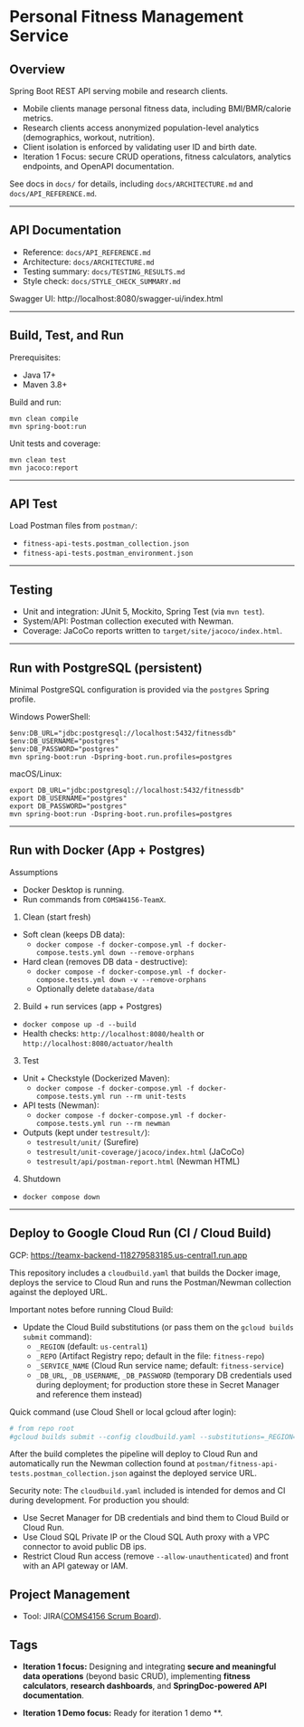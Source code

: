 # Personal Fitness Management Service

## Overview

Spring Boot REST API serving mobile and research clients.

- Mobile clients manage personal fitness data, including BMI/BMR/calorie metrics.
- Research clients access anonymized population-level analytics (demographics, workout, nutrition).
- Client isolation is enforced by validating user ID and birth date.
- Iteration 1 Focus: secure CRUD operations, fitness calculators, analytics endpoints, and OpenAPI documentation.

See docs in `docs/` for details, including `docs/ARCHITECTURE.md` and `docs/API_REFERENCE.md`.

---

## API Documentation

- Reference: `docs/API_REFERENCE.md`
- Architecture: `docs/ARCHITECTURE.md`
- Testing summary: `docs/TESTING_RESULTS.md`
- Style check: `docs/STYLE_CHECK_SUMMARY.md`

Swagger UI:
http://localhost:8080/swagger-ui/index.html

---

## Build, Test, and Run

Prerequisites:

- Java 17+
- Maven 3.8+

Build and run:

```
mvn clean compile
mvn spring-boot:run
```

Unit tests and coverage:

```
mvn clean test
mvn jacoco:report
```

---

## API Test

Load Postman files from `postman/`:

- `fitness-api-tests.postman_collection.json`
- `fitness-api-tests.postman_environment.json`

---

## Testing

- Unit and integration: JUnit 5, Mockito, Spring Test (via `mvn test`).
- System/API: Postman collection executed with Newman.
- Coverage: JaCoCo reports written to `target/site/jacoco/index.html`.

---

## Run with PostgreSQL (persistent)

Minimal PostgreSQL configuration is provided via the `postgres` Spring profile.

Windows PowerShell:

```
$env:DB_URL="jdbc:postgresql://localhost:5432/fitnessdb"
$env:DB_USERNAME="postgres"
$env:DB_PASSWORD="postgres"
mvn spring-boot:run -Dspring-boot.run.profiles=postgres
```

macOS/Linux:

```
export DB_URL="jdbc:postgresql://localhost:5432/fitnessdb"
export DB_USERNAME="postgres"
export DB_PASSWORD="postgres"
mvn spring-boot:run -Dspring-boot.run.profiles=postgres
```

---

## Run with Docker (App + Postgres)

Assumptions

- Docker Desktop is running.
- Run commands from `COMSW4156-TeamX`.

1. Clean (start fresh)

- Soft clean (keeps DB data):
  - `docker compose -f docker-compose.yml -f docker-compose.tests.yml down --remove-orphans`
- Hard clean (removes DB data - destructive):
  - `docker compose -f docker-compose.yml -f docker-compose.tests.yml down -v --remove-orphans`
  - Optionally delete `database/data`

2. Build + run services (app + Postgres)

- `docker compose up -d --build`
- Health checks: `http://localhost:8080/health` or `http://localhost:8080/actuator/health`

3. Test

- Unit + Checkstyle (Dockerized Maven):
  - `docker compose -f docker-compose.yml -f docker-compose.tests.yml run --rm unit-tests`
- API tests (Newman):
  - `docker compose -f docker-compose.yml -f docker-compose.tests.yml run --rm newman`
- Outputs (kept under `testresult/`):
  - `testresult/unit/` (Surefire)
  - `testresult/unit-coverage/jacoco/index.html` (JaCoCo)
  - `testresult/api/postman-report.html` (Newman HTML)

4. Shutdown

- `docker compose down`

---

## Deploy to Google Cloud Run (CI / Cloud Build)

GCP: https://teamx-backend-118279583185.us-central1.run.app

This repository includes a `cloudbuild.yaml` that builds the Docker image, deploys the service to Cloud Run and runs the Postman/Newman collection against the deployed URL.

Important notes before running Cloud Build:

- Update the Cloud Build substitutions (or pass them on the `gcloud builds submit` command):
  - `_REGION` (default: `us-central1`)
  - `_REPO` (Artifact Registry repo; default in the file: `fitness-repo`)
  - `_SERVICE_NAME` (Cloud Run service name; default: `fitness-service`)
  - `_DB_URL`, `_DB_USERNAME`, `_DB_PASSWORD` (temporary DB credentials used during deployment; for production store these in Secret Manager and reference them instead)

Quick command (use Cloud Shell or local gcloud after login):

```powershell
# from repo root
#gcloud builds submit --config cloudbuild.yaml --substitutions=_REGION="us-central1",_REPO="fitness-repo",_SERVICE_NAME="fitness-service",_DB_URL="jdbc:postgresql://<DB_IP>:5432/fitnessdb",_DB_USERNAME="fitnessuser",_DB_PASSWORD="your-pass"
```

After the build completes the pipeline will deploy to Cloud Run and automatically run the Newman collection found at `postman/fitness-api-tests.postman_collection.json` against the deployed service URL.

Security note: The `cloudbuild.yaml` included is intended for demos and CI during development. For production you should:

- Use Secret Manager for DB credentials and bind them to Cloud Build or Cloud Run.
- Use Cloud SQL Private IP or the Cloud SQL Auth proxy with a VPC connector to avoid public DB ips.
- Restrict Cloud Run access (remove `--allow-unauthenticated`) and front with an API gateway or IAM.



## Project Management
- Tool: JIRA([COMS4156 Scrum Board](https://columbia-teamx-coms4156.atlassian.net/jira/software/projects/SCRUM/boards/1)).

## Tags
- **Iteration 1 focus:** Designing and integrating **secure and meaningful data operations** (beyond basic CRUD),
  implementing **fitness calculators**, **research dashboards**, and **SpringDoc-powered API documentation**.

- **Iteration 1 Demo focus:** Ready for iteration 1 demo **.

